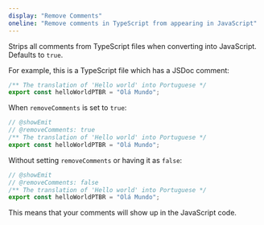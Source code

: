 ```yaml
---
display: "Remove Comments"
oneline: "Remove comments in TypeScript from appearing in JavaScript"
---
```


Strips all comments from TypeScript files when converting into JavaScript. Defaults to `true`.

For example, this is a TypeScript file which has a JSDoc comment:

```ts
/** The translation of 'Hello world' into Portuguese */
export const helloWorldPTBR = "Olá Mundo";
```

When `removeComments` is set to `true`:

```ts twoslash
// @showEmit
// @removeComments: true
/** The translation of 'Hello world' into Portuguese */
export const helloWorldPTBR = "Olá Mundo";
```

Without setting `removeComments` or having it as `false`:

```ts twoslash
// @showEmit
// @removeComments: false
/** The translation of 'Hello world' into Portuguese */
export const helloWorldPTBR = "Olá Mundo";
```

This means that your comments will show up in the JavaScript code.
